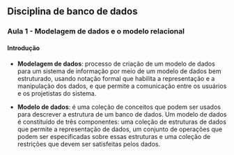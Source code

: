 ## Disciplina de banco de dados

### Aula 1 - Modelagem de dados e o modelo relacional

#### Introdução

- **Modelagem de dados**: processo de criação de um modelo de dados para um sistema de informação por meio de um modelo de dados bem estruturado, usando notação formal que habilita a representação e a manipulação dos dados, e que permite a comunicação entre os usuários e os projetistas do sistema.

- **Modelo de dados**: é uma coleção de conceitos que podem ser usados para descrever a estrutura de um banco de dados. Um modelo de dados é constituído de três componentes: uma coleção de estruturas de dados que permite a representação de dados, um conjunto de operações que podem ser especificadas sobre essas estruturas e uma coleção de restrições que devem ser satisfeitas pelos dados.
